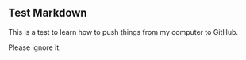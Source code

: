 ## Test Markdown

This is a test to learn how to push things from my computer to GitHub.

Please ignore it.
